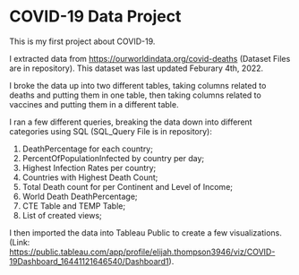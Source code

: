 
# COVID-19 Data Project

This is my first project about COVID-19.

I extracted data from https://ourworldindata.org/covid-deaths (Dataset Files are in repository).
This dataset was last updated Feburary 4th, 2022.

I broke the data up into two different tables, taking columns related to deaths and putting them in one table, then taking columns related to vaccines and putting them in a different table.

I ran a few different queries, breaking the data down into different categories using SQL (SQL_Query File is in repository):

1. DeathPercentage for each country;
2. PercentOfPopulationInfected by country per day;
3. Highest Infection Rates per country;
4. Countries with Highest Death Count;
5. Total Death count for per Continent and Level of Income;
6. World Death DeathPercentage;
7. CTE Table and TEMP Table;
8. List of created views;

I then imported the data into Tableau Public to create a few visualizations. (Link: https://public.tableau.com/app/profile/elijah.thompson3946/viz/COVID-19Dashboard_16441121646540/Dashboard1).
